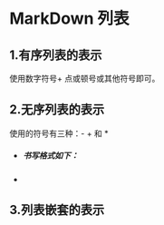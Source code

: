# MarkDown 列表

## 1.有序列表的表示

使用数字符号+ 点或顿号或其他符号即可。

## 2.无序列表的表示

使用的符号有三种：- + 和 \*

* ##### 书写格式如下：
* ```markdown
  
  ```





## 3.列表嵌套的表示



